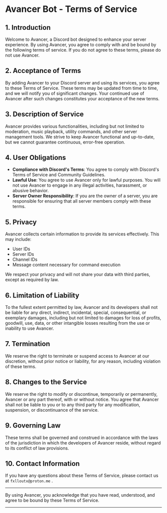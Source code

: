 # Avancer Bot - Terms of Service

## 1. Introduction

Welcome to Avancer, a Discord bot designed to enhance your server experience. By using Avancer, you agree to comply with and be bound by the following terms of service. If you do not agree to these terms, please do not use Avancer.

## 2. Acceptance of Terms

By adding Avancer to your Discord server and using its services, you agree to these Terms of Service. These terms may be updated from time to time, and we will notify you of significant changes. Your continued use of Avancer after such changes constitutes your acceptance of the new terms.

## 3. Description of Service

Avancer provides various functionalities, including but not limited to moderation, music playback, utility commands, and other server management tools. We strive to keep Avancer functional and up-to-date, but we cannot guarantee continuous, error-free operation.

## 4. User Obligations

- **Compliance with Discord's Terms**: You agree to comply with Discord's Terms of Service and Community Guidelines.
- **Lawful Use**: You agree to use Avancer only for lawful purposes. You will not use Avancer to engage in any illegal activities, harassment, or abusive behavior.
- **Server Owner Responsibility**: If you are the owner of a server, you are responsible for ensuring that all server members comply with these terms.

## 5. Privacy

Avancer collects certain information to provide its services effectively. This may include:
- User IDs
- Server IDs
- Channel IDs
- Message content necessary for command execution

We respect your privacy and will not share your data with third parties, except as required by law.

## 6. Limitation of Liability

To the fullest extent permitted by law, Avancer and its developers shall not be liable for any direct, indirect, incidental, special, consequential, or exemplary damages, including but not limited to damages for loss of profits, goodwill, use, data, or other intangible losses resulting from the use or inability to use Avancer.

## 7. Termination

We reserve the right to terminate or suspend access to Avancer at our discretion, without prior notice or liability, for any reason, including violation of these terms.

## 8. Changes to the Service

We reserve the right to modify or discontinue, temporarily or permanently, Avancer or any part thereof, with or without notice. You agree that Avancer shall not be liable to you or to any third party for any modification, suspension, or discontinuance of the service.

## 9. Governing Law

These terms shall be governed and construed in accordance with the laws of the jurisdiction in which the developers of Avancer reside, without regard to its conflict of law provisions.

## 10. Contact Information

If you have any questions about these Terms of Service, please contact us at ``fxlloutx@proton.me`` .

---

By using Avancer, you acknowledge that you have read, understood, and agree to be bound by these Terms of Service.

---
